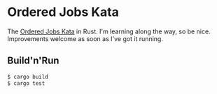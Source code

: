 # Ordered Jobs Kata

The [Ordered Jobs Kata](http://invalidcast.tumblr.com/post/52980617776/the-ordered-jobs-kata)
in Rust. I'm learning along the way, so be nice. Improvements welcome as soon as
I've got it running.


## Build'n'Run

```bash
$ cargo build
$ cargo test
```
